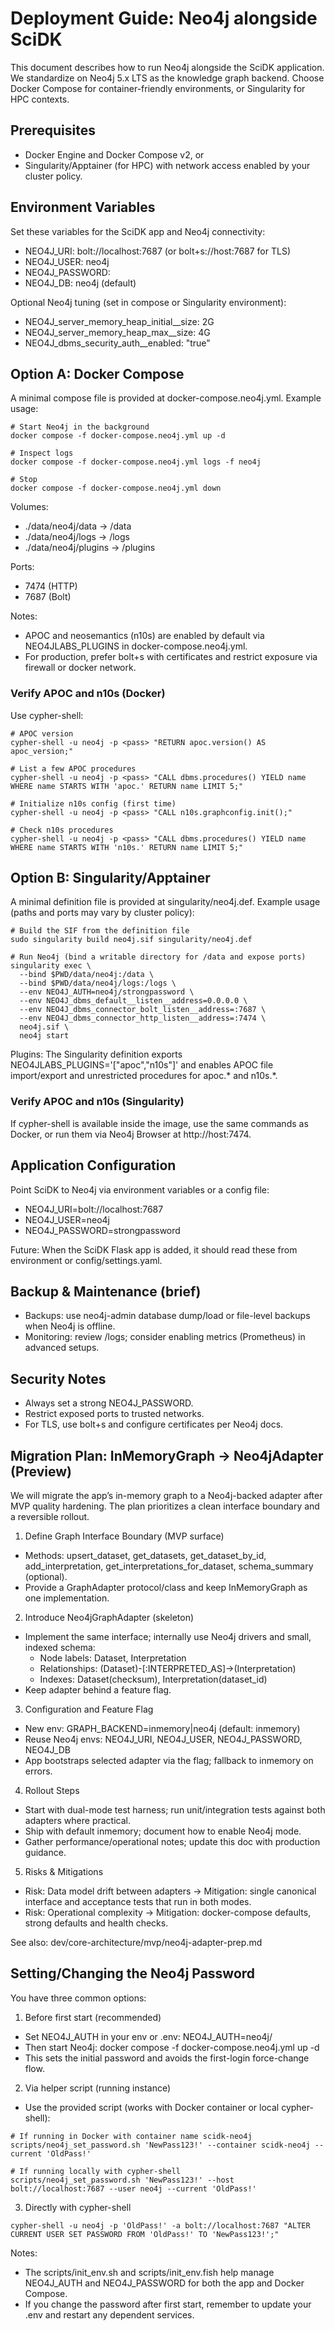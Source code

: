 # Deployment Guide: Neo4j alongside SciDK

This document describes how to run Neo4j alongside the SciDK application. We standardize on Neo4j 5.x LTS as the knowledge graph backend. Choose Docker Compose for container-friendly environments, or Singularity for HPC contexts.

## Prerequisites
- Docker Engine and Docker Compose v2, or
- Singularity/Apptainer (for HPC) with network access enabled by your cluster policy.

## Environment Variables
Set these variables for the SciDK app and Neo4j connectivity:
- NEO4J_URI: bolt://localhost:7687 (or bolt+s://host:7687 for TLS)
- NEO4J_USER: neo4j
- NEO4J_PASSWORD: <strong-password>
- NEO4J_DB: neo4j (default)

Optional Neo4j tuning (set in compose or Singularity environment):
- NEO4J_server_memory_heap_initial__size: 2G
- NEO4J_server_memory_heap_max__size: 4G
- NEO4J_dbms_security_auth__enabled: "true"

## Option A: Docker Compose
A minimal compose file is provided at docker-compose.neo4j.yml. Example usage:

```
# Start Neo4j in the background
docker compose -f docker-compose.neo4j.yml up -d

# Inspect logs
docker compose -f docker-compose.neo4j.yml logs -f neo4j

# Stop
docker compose -f docker-compose.neo4j.yml down
```

Volumes:
- ./data/neo4j/data → /data
- ./data/neo4j/logs → /logs
- ./data/neo4j/plugins → /plugins

Ports:
- 7474 (HTTP)
- 7687 (Bolt)

Notes:
- APOC and neosemantics (n10s) are enabled by default via NEO4JLABS_PLUGINS in docker-compose.neo4j.yml.
- For production, prefer bolt+s with certificates and restrict exposure via firewall or docker network.

### Verify APOC and n10s (Docker)
Use cypher-shell:
```
# APOC version
cypher-shell -u neo4j -p <pass> "RETURN apoc.version() AS apoc_version;"

# List a few APOC procedures
cypher-shell -u neo4j -p <pass> "CALL dbms.procedures() YIELD name WHERE name STARTS WITH 'apoc.' RETURN name LIMIT 5;"

# Initialize n10s config (first time)
cypher-shell -u neo4j -p <pass> "CALL n10s.graphconfig.init();"

# Check n10s procedures
cypher-shell -u neo4j -p <pass> "CALL dbms.procedures() YIELD name WHERE name STARTS WITH 'n10s.' RETURN name LIMIT 5;"
```

## Option B: Singularity/Apptainer
A minimal definition file is provided at singularity/neo4j.def. Example usage (paths and ports may vary by cluster policy):

```
# Build the SIF from the definition file
sudo singularity build neo4j.sif singularity/neo4j.def

# Run Neo4j (bind a writable directory for /data and expose ports)
singularity exec \
  --bind $PWD/data/neo4j:/data \
  --bind $PWD/data/neo4j/logs:/logs \
  --env NEO4J_AUTH=neo4j/strongpassword \
  --env NEO4J_dbms_default__listen__address=0.0.0.0 \
  --env NEO4J_dbms_connector_bolt_listen__address=:7687 \
  --env NEO4J_dbms_connector_http_listen__address=:7474 \
  neo4j.sif \
  neo4j start
```

Plugins: The Singularity definition exports NEO4JLABS_PLUGINS='["apoc","n10s"]' and enables APOC file import/export and unrestricted procedures for apoc.* and n10s.*.

### Verify APOC and n10s (Singularity)
If cypher-shell is available inside the image, use the same commands as Docker, or run them via Neo4j Browser at http://host:7474.

## Application Configuration
Point SciDK to Neo4j via environment variables or a config file:
- NEO4J_URI=bolt://localhost:7687
- NEO4J_USER=neo4j
- NEO4J_PASSWORD=strongpassword

Future: When the SciDK Flask app is added, it should read these from environment or config/settings.yaml.

## Backup & Maintenance (brief)
- Backups: use neo4j-admin database dump/load or file-level backups when Neo4j is offline.
- Monitoring: review /logs; consider enabling metrics (Prometheus) in advanced setups.

## Security Notes
- Always set a strong NEO4J_PASSWORD.
- Restrict exposed ports to trusted networks.
- For TLS, use bolt+s and configure certificates per Neo4j docs.

## Migration Plan: InMemoryGraph → Neo4jAdapter (Preview)
We will migrate the app’s in-memory graph to a Neo4j-backed adapter after MVP quality hardening. The plan prioritizes a clean interface boundary and a reversible rollout.

1) Define Graph Interface Boundary (MVP surface)
- Methods: upsert_dataset, get_datasets, get_dataset_by_id, add_interpretation, get_interpretations_for_dataset, schema_summary (optional).
- Provide a GraphAdapter protocol/class and keep InMemoryGraph as one implementation.

2) Introduce Neo4jGraphAdapter (skeleton)
- Implement the same interface; internally use Neo4j drivers and small, indexed schema:
  - Node labels: Dataset, Interpretation
  - Relationships: (Dataset)-[:INTERPRETED_AS]->(Interpretation)
  - Indexes: Dataset(checksum), Interpretation(dataset_id)
- Keep adapter behind a feature flag.

3) Configuration and Feature Flag
- New env: GRAPH_BACKEND=inmemory|neo4j (default: inmemory)
- Reuse Neo4j envs: NEO4J_URI, NEO4J_USER, NEO4J_PASSWORD, NEO4J_DB
- App bootstraps selected adapter via the flag; fallback to inmemory on errors.

4) Rollout Steps
- Start with dual-mode test harness; run unit/integration tests against both adapters where practical.
- Ship with default inmemory; document how to enable Neo4j mode.
- Gather performance/operational notes; update this doc with production guidance.

5) Risks & Mitigations
- Risk: Data model drift between adapters → Mitigation: single canonical interface and acceptance tests that run in both modes.
- Risk: Operational complexity → Mitigation: docker-compose defaults, strong defaults and health checks.

See also: dev/core-architecture/mvp/neo4j-adapter-prep.md

## Setting/Changing the Neo4j Password
You have three common options:

1) Before first start (recommended)
- Set NEO4J_AUTH in your env or .env: NEO4J_AUTH=neo4j/<your-strong-password>
- Then start Neo4j: docker compose -f docker-compose.neo4j.yml up -d
- This sets the initial password and avoids the first-login force-change flow.

2) Via helper script (running instance)
- Use the provided script (works with Docker container or local cypher-shell):
```
# If running in Docker with container name scidk-neo4j
scripts/neo4j_set_password.sh 'NewPass123!' --container scidk-neo4j --current 'OldPass!'

# If running locally with cypher-shell
scripts/neo4j_set_password.sh 'NewPass123!' --host bolt://localhost:7687 --user neo4j --current 'OldPass!'
```

3) Directly with cypher-shell
```
cypher-shell -u neo4j -p 'OldPass!' -a bolt://localhost:7687 "ALTER CURRENT USER SET PASSWORD FROM 'OldPass!' TO 'NewPass123!';"
```

Notes:
- The scripts/init_env.sh and scripts/init_env.fish help manage NEO4J_AUTH and NEO4J_PASSWORD for both the app and Docker Compose.
- If you change the password after first start, remember to update your .env and restart any dependent services.
